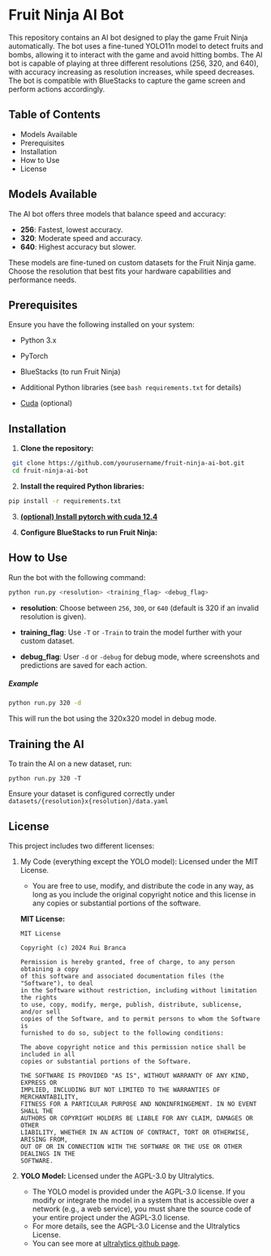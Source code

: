 # Fruit Ninja AI Bot

This repository contains an AI bot designed to play the game Fruit Ninja automatically. The bot uses a fine-tuned YOLO11n model to detect fruits and bombs, allowing it to interact with the game and avoid hitting bombs. The AI bot is capable of playing at three different resolutions (256, 320, and 640), with accuracy increasing as resolution increases, while speed decreases. The bot is compatible with BlueStacks to capture the game screen and perform actions accordingly.

## Table of Contents

- Models Available
- Prerequisites
- Installation
- How to Use
- License

## Models Available

The AI bot offers three models that balance speed and accuracy:

- **256**: Fastest, lowest accuracy.
- **320**: Moderate speed and accuracy.
- **640**: Highest accuracy but slower.

These models are fine-tuned on custom datasets for the Fruit Ninja game. Choose the resolution that best fits your hardware capabilities and performance needs.

## Prerequisites

Ensure you have the following installed on your system:

- Python 3.x
- PyTorch
- BlueStacks (to run Fruit Ninja)
- Additional Python libraries (see ```bash requirements.txt``` for details)

- [Cuda](https://pytorch.org/get-started/locally/) (optional)

## Installation

1. **Clone the repository:**
``` bash
 git clone https://github.com/yourusername/fruit-ninja-ai-bot.git
 cd fruit-ninja-ai-bot
```

2. **Install the required Python libraries:**
``` bash
pip install -r requirements.txt
```

3. **[(optional) Install pytorch with cuda 12.4](https://pytorch.org/get-started/locally/)**

4. **Configure BlueStacks to run Fruit Ninja:**

## How to Use

Run the bot with the following command:

```bash
python run.py <resolution> <training_flag> <debug_flag>
```

- **resolution**: Choose between ```256```, ```300```, or ```640``` (default is 320 if an invalid resolution is given).

- **training_flag**: Use ```-T``` or ```-Train``` to train the model further with your custom dataset.

- **debug_flag**: User ```-d``` or ```-debug``` for debug mode, where screenshots and predictions are saved for each action.

##### Example

``` bash
python run.py 320 -d
```

This will run the bot using the 320x320 model in debug mode.

## Training the AI

To train the AI on a new dataset, run:

```python run.py 320 -T```

Ensure your dataset is configured correctly under ```datasets/{resolution}x{resolution}/data.yaml```

## License

This project includes two different licenses:

1. My Code (everything except the YOLO model): Licensed under the MIT License.
    - You are free to use, modify, and distribute the code in any way, as long as you include the original copyright notice and this license in any copies or substantial portions of the software.

    **MIT License:**
    ```
    MIT License

    Copyright (c) 2024 Rui Branca

    Permission is hereby granted, free of charge, to any person obtaining a copy
    of this software and associated documentation files (the "Software"), to deal
    in the Software without restriction, including without limitation the rights
    to use, copy, modify, merge, publish, distribute, sublicense, and/or sell
    copies of the Software, and to permit persons to whom the Software is
    furnished to do so, subject to the following conditions:

    The above copyright notice and this permission notice shall be included in all
    copies or substantial portions of the Software.

    THE SOFTWARE IS PROVIDED "AS IS", WITHOUT WARRANTY OF ANY KIND, EXPRESS OR
    IMPLIED, INCLUDING BUT NOT LIMITED TO THE WARRANTIES OF MERCHANTABILITY,
    FITNESS FOR A PARTICULAR PURPOSE AND NONINFRINGEMENT. IN NO EVENT SHALL THE
    AUTHORS OR COPYRIGHT HOLDERS BE LIABLE FOR ANY CLAIM, DAMAGES OR OTHER
    LIABILITY, WHETHER IN AN ACTION OF CONTRACT, TORT OR OTHERWISE, ARISING FROM,
    OUT OF OR IN CONNECTION WITH THE SOFTWARE OR THE USE OR OTHER DEALINGS IN THE
    SOFTWARE.

    ```

2. **YOLO Model:** Licensed under the AGPL-3.0 by Ultralytics.
    - The YOLO model is provided under the AGPL-3.0 license. If you modify or integrate the model in a system that is accessible over a network (e.g., a web service), you must share the source code of your entire project under the AGPL-3.0 license.
    - For more details, see the AGPL-3.0 License and the Ultralytics License.
    - You can see more at [ultralytics github page](https://github.com/ultralytics/ultralytics).
 
